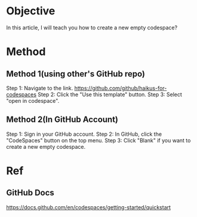 # Objective
In this article, I will teach you how to create a new empty codespace?
# Method 
## Method 1(using other's GitHub repo)
Step 1:
Navigate to the link.
https://github.com/github/haikus-for-codespaces
Step 2:
Click the "Use this template" button.
Step 3:
Select "open in codespace".
## Method 2(In GitHub Account)
Step 1:
Sign in your GitHub account.
Step 2:
In GitHub, click the "CodeSpaces" button on the top menu.
Step 3:
Click "Blank" if you want to create a new empty codespace.

# Ref
## GitHub Docs
https://docs.github.com/en/codespaces/getting-started/quickstart
